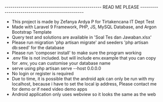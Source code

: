 ------------------------------------------------- READ ME PLEASE -------------------------------------------------

- This project is made by Zefanya Ardya P for Tirtakencana IT Dept Test
- Made with Laravel 9 Framework, PHP, JS, MySQL Database, and Argon Bootstrap Template
- Query test and solutions are available in 'Soal Tes dan Jawaban.xlsx'
- Please run migration 'php artisan migrate' and seeders 'php artisan db:seed' for the database
- Please run 'composer install' to make sure the program working
- .env file is not included. but will include env.example that you can copy for .env, you can customise your database name
- serve using php artisan serve --host 0.0.0.0
- No login or register is required
- Due to time, it is possible that the android apk can only be run with my localhost, because i have to set the local ip address, Please contact me for demo or if need video demo apps
- Android application only uses webview so it looks the same as the web
